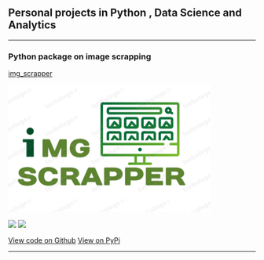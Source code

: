 ## Personal projects in Python , Data Science and Analytics

---

### Python package on image scrapping

[img_scrapper](/img_scrapper)

<img src="images/img_scrapper.png?raw=true"/>


[![](https://img.shields.io/badge/Python-white?logo=Python)](#) [![](https://img.shields.io/badge/Beautiful_Soup_4-white?logo=bs4)](#)

[View code on Github](https://github.com/vatshgaurav/img_scrapper)
[View on PyPi](https://pypi.org/project/img-scrapper)

---





